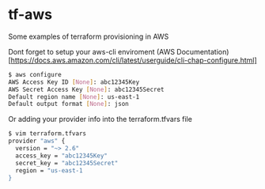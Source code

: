 # tf-aws
Some examples of terraform provisioning in AWS

Dont forget to setup your aws-cli enviroment (AWS Documentation)[https://docs.aws.amazon.com/cli/latest/userguide/cli-chap-configure.html]
```sh
$ aws configure
AWS Access Key ID [None]: abc12345Key
AWS Secret Access Key [None]: abc12345Secret
Default region name [None]: us-east-1
Default output format [None]: json
```

Or adding your provider info into the terraform.tfvars file
```sh
$ vim terraform.tfvars
provider "aws" {
  version = "~> 2.6"
  access_key = "abc12345Key"
  secret_key = "abc12345Secret"
  region = "us-east-1
}
```